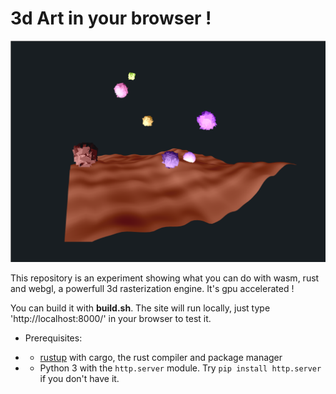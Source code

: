 # 3d Art in your browser !

![](screenshot/demo.png)

This repository is an experiment showing what you can do with wasm, rust and webgl, a powerfull 3d rasterization engine.
It's gpu accelerated !

You can build it with **build.sh**. The site will run locally, just type 'http://localhost:8000/' in your browser to test it.

- Prerequisites:
- - [rustup](https://www.rust-lang.org/tools/install) with cargo, the rust compiler and package manager

- - Python 3 with the `http.server` module. Try `pip install http.server` if you don't have it.

